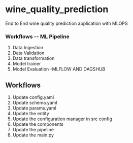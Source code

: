 # wine_quality_prediction
End to End wine quality prediction application with MLOPS

### Workflows -- ML Pipeline

1. Data Ingestion
2. Data Validation
3. Data transformation
4. Model trainer
5. Model Evaluation -MLFLOW AND DAGSHUB

## Workflows
1. Update config.yaml 
2. Update schema.yaml
3. Update params.yaml
4. Update the entity
5. Update the configuration manager in src config
6. Update the components
7. Update the pipeline
8. Update the main.py
